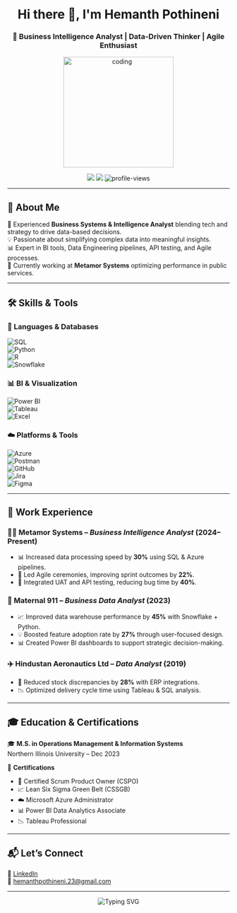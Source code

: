 <!-- Profile README for Hemanth Pothineni -->

<h1 align="center">Hi there 👋, I'm Hemanth Pothineni</h1>
<h3 align="center">🎯 Business Intelligence Analyst | Data-Driven Thinker | Agile Enthusiast</h3>

<p align="center">
  <img src="https://media.giphy.com/media/qgQUggAC3Pfv687qPC/giphy.gif" width="250" alt="coding">
</p>

<p align="center">
  <a href="mailto:hemanthpothineni.23@gmail.com"><img src="https://img.shields.io/badge/Email-D14836?style=flat-square&logo=gmail&logoColor=white"/></a>
  <a href="https://www.linkedin.com/in/hp09/"><img src="https://img.shields.io/badge/LinkedIn-blue?style=flat-square&logo=linkedin&logoColor=white"/></a>
  <img src="https://komarev.com/ghpvc/?username=hp09&style=flat-square&color=blue" alt="profile-views"/>
</p>

---

## 🧠 About Me

🌟 Experienced **Business Systems & Intelligence Analyst** blending tech and strategy to drive data-based decisions.  
💡 Passionate about simplifying complex data into meaningful insights.  
📊 Expert in BI tools, Data Engineering pipelines, API testing, and Agile processes.  
🚀 Currently working at **Metamor Systems** optimizing performance in public services.

---

## 🛠️ Skills & Tools

### 📌 Languages & Databases  
![SQL](https://img.shields.io/badge/-SQL-4479A1?style=flat&logo=MySQL&logoColor=white)  
![Python](https://img.shields.io/badge/-Python-3776AB?style=flat&logo=python&logoColor=white)  
![R](https://img.shields.io/badge/-R-276DC3?style=flat&logo=r&logoColor=white)  
![Snowflake](https://img.shields.io/badge/-Snowflake-29B2FE?style=flat&logo=snowflake&logoColor=white)  

### 📊 BI & Visualization  
![Power BI](https://img.shields.io/badge/-Power%20BI-F2C811?style=flat&logo=powerbi&logoColor=black)  
![Tableau](https://img.shields.io/badge/-Tableau-E97627?style=flat&logo=tableau&logoColor=white)  
![Excel](https://img.shields.io/badge/-Excel-217346?style=flat&logo=microsoft-excel&logoColor=white)

### ☁️ Platforms & Tools  
![Azure](https://img.shields.io/badge/-Azure-0078D4?style=flat&logo=microsoft-azure&logoColor=white)  
![Postman](https://img.shields.io/badge/-Postman-FF6C37?style=flat&logo=postman&logoColor=white)  
![GitHub](https://img.shields.io/badge/-GitHub-181717?style=flat&logo=github&logoColor=white)  
![Jira](https://img.shields.io/badge/-Jira-0052CC?style=flat&logo=jira&logoColor=white)  
![Figma](https://img.shields.io/badge/-Figma-F24E1E?style=flat&logo=figma&logoColor=white)

---

## 💼 Work Experience

### 👨‍💼 Metamor Systems – *Business Intelligence Analyst* (2024–Present)
- 📊 Increased data processing speed by **30%** using SQL & Azure pipelines.
- 🚀 Led Agile ceremonies, improving sprint outcomes by **22%**.
- 🧪 Integrated UAT and API testing, reducing bug time by **40%**.

### 🏥 Maternal 911 – *Business Data Analyst* (2023)
- 📈 Improved data warehouse performance by **45%** with Snowflake + Python.
- 💡 Boosted feature adoption rate by **27%** through user-focused design.
- 📊 Created Power BI dashboards to support strategic decision-making.

### ✈️ Hindustan Aeronautics Ltd – *Data Analyst* (2019)
- 🧠 Reduced stock discrepancies by **28%** with ERP integrations.
- 📉 Optimized delivery cycle time using Tableau & SQL analysis.

---

## 🎓 Education & Certifications

🎓 **M.S. in Operations Management & Information Systems**  
Northern Illinois University – Dec 2023

📜 **Certifications**  
- 🏅 Certified Scrum Product Owner (CSPO)  
- 📈 Lean Six Sigma Green Belt (CSSGB)  
- ☁️ Microsoft Azure Administrator  
- 📊 Power BI Data Analytics Associate  
- 📉 Tableau Professional

---

## 📬 Let’s Connect

💼 [LinkedIn](https://www.linkedin.com/in/hp09/)  
📧 [hemanthpothineni.23@gmail.com](mailto:hemanthpothineni.23@gmail.com)

---

<p align="center">
  <img src="https://readme-typing-svg.herokuapp.com?font=Fira+Code&duration=3000&pause=1000&center=true&vCenter=true&width=450&lines=Thanks+for+visiting!+😊;Let's+connect+and+create+impact!;Always+learning+📚;Always+building+💡" alt="Typing SVG" />
</p>

